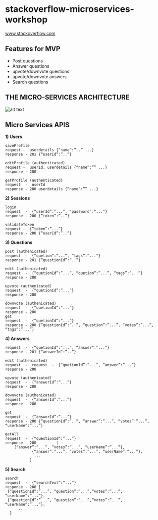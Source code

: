 # stackoverflow-microservices-workshop




www.stackoverflow.com  


## Features for MVP

* Post questions 
* Answer questions
* upvote/downvote questions
* upvote/downvote answers
* Search questions


## THE MICRO-SERVICES ARCHITECTURE

![alt text](https://github.com/raghav-a/stackoverflow-microservices-workshop/blob/master/Stackoverflow.jpg)

## Micro Services APIS

**1) Users**
```
saveProfile 
request -  userdetails {“name”:”..” ...}
response - 201 {“userId”:”..”}

editProfile (authenticated)
request -  userId, userdetails {“name”:”” ...}
response - 200 

getProfile (authenticated)
request  -  userId
response - 200 userdetails {“name”:”” ...}

```

**2) Sessions**
```
login
request  -  {“userId”:”...”, “password”:”...”}
response - 200 {“token”:”..”}

validateToken
request -  {“token”:”...”}
response - 200 {“userId”:”..”}

```
**3) Questions**
```
post (authenicated)
request  -  {“quetion”:”...”, “tags”:”...”}
response - 201 {“questionId”:”..”}

edit (authenicated)
request  -  {“quetionId”:”...”, “quetion”:”...”, “tags”:”...”}
response - 200 

upvote (authenicated)
request  -  {“quetionId”:”...”}
response - 200 

downvote (authenicated)
request  -  {“quetionId”:”...”}
response - 200 
get
request  -  {“quetionId”:”...”}
response - 200 {“questionId”:”..”, “question”:”...”, “votes”:”...”, “tags”:”...”}
```

**4) Answers**

```post (authenicated)
request  -  {“quetionId”:”...”, “answer”:”...”}
response - 201 {“answerId”:”..”}

edit (authenicated)
request  -  request  -  {“quetionId”:”...”, “answer”:”...”}
response - 200 

upvote (authenicated)
request  -  {“answerId”:”...”}
response - 200 

downvote (authenicated)
request  -  {“answerId”:”...”}
response - 200 

get 
request  -  {“answerId”:”...”}
response - 200 {“questionId”:”..”, “answer”:”...”, “votes”:”...”, “userName”:”...”}

getAll
request  -  {“questionId”:”...”}
response - 200         [
 	{“answer”:”...”, “votes”:”...”, “userName”:”...”},
            {“answer”:”...”, “votes”:”...”, “userName”:”...”},
             ...
           ]
```           
**5) Search**
```
search
request  -  {“searchText”:”...”}
response - 200 [
 {“questionId”:”...”, “question”:”...”,“votes”:”...”, “userName”:”...”},
 {“questionId”:”...”, “question”:”...”,“votes”:”...”, “userName”:”...”},
      ...
  ]
```
